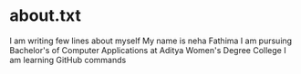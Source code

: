 # about.txt
I am writing few lines about myself
My name is neha Fathima
I am pursuing Bachelor's of Computer Applications at Aditya Women's Degree College 
I am learning GitHub commands 
